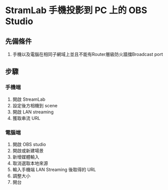# StramLab 手機投影到 PC 上的 OBS Studio

## 先備條件
1. 手機以及電腦在相同子網域上並且不能有Router層級防火牆擋Broadcast port

## 步驟

### 手機端
1. 開啟 StreamLab
2. 設定後方相機到 scene
3. 開啟 LAN streaming
4. 獲取串流 URL

### 電腦端
1. 開啟 OBS studio
2. 開啟或新建場景
3. 新增媒體輸入
4. 取消選取本地來源
5. 輸入手機端 LAN Streaming 後取得的 URL
6. 調整大小
7. 開台
